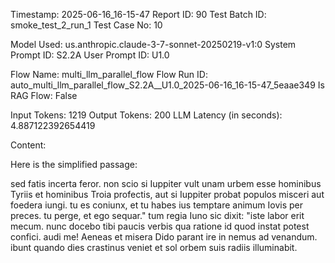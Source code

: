 Timestamp: 2025-06-16_16-15-47
Report ID: 90
Test Batch ID: smoke_test_2_run_1
Test Case No: 10

Model Used: us.anthropic.claude-3-7-sonnet-20250219-v1:0
System Prompt ID: S2.2A
User Prompt ID: U1.0

Flow Name: multi_llm_parallel_flow
Flow Run ID: auto_multi_llm_parallel_flow_S2.2A__U1.0_2025-06-16_16-15-47_5eaae349
Is RAG Flow: False

Input Tokens: 1219
Output Tokens: 200
LLM Latency (in seconds): 4.887122392654419

Content:

Here is the simplified passage:

sed fatis incerta feror. non scio si Iuppiter vult unam urbem esse hominibus Tyriis et hominibus Troia profectis, aut si Iuppiter probat populos misceri aut foedera iungi. tu es coniunx, et tu habes ius temptare animum Iovis per preces. tu perge, et ego sequar." tum regia Iuno sic dixit: "iste labor erit mecum. nunc docebo tibi paucis verbis qua ratione id quod instat potest confici. audi me! Aeneas et misera Dido parant ire in nemus ad venandum. ibunt quando dies crastinus veniet et sol orbem suis radiis illuminabit.
